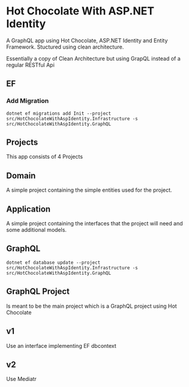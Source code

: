 # Hot Chocolate With ASP.NET Identity
A GraphQL app using Hot Chocolate, ASP.NET Identity and Entity Framework. Stuctured using clean architecture.

Essentially a copy of Clean Architecture but using GrapQL instead of a regular RESTful Api

## EF

### Add Migration
`dotnet ef migrations add Init --project src/HotChocolateWithAspIdentity.Infrastructure -s src/HotChocolateWithAspIdentity.GraphQL`

## Projects
This app consists of 4 Projects

## Domain
A simple project containing the simple entities used for the project.

## Application
A simple project containing the interfaces that the project will need and some additional models.

## GraphQL
`dotnet ef database update --project src/HotChocolateWithAspIdentity.Infrastructure -s src/HotChocolateWithAspIdentity.GraphQL`

## GraphQL Project
Is meant to be the main project which is a GraphQL project using Hot Chocolate

## v1
Use an interface implementing EF dbcontext

## v2
Use Mediatr